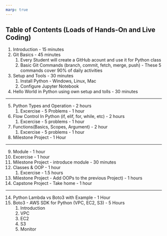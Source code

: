 ```yaml
---
marp: true
---
```


## Table of Contents (Loads of Hands-On and Live Coding)
1. Introduction - 15 minutes
2. Git Basics - 45 minutes
   1. Every Student will create a GitHub acount and use it for Python class
   2. Basic Git Commands (branch, commit, fetch, merge, push) - These 5 commands cover 90% of daily activities
3. Setup and Tools - 30 minutes
   1. Install Python - Windows, Linux, Mac
   2. Configure Jupyter Notebook
4. Hello World in Python using own setup and tolls - 30 minutes
---
5. Python Types and Operation -  2 hours
   1. Excercise - 5 Problems - 1 hour  
6. Flow Control In Python (if, elif, for, while, etc) - 2 hours
   1. Excercise - 5 problems - 1 hour
7. Functions(Basics, Scopes, Argument) - 2 hour
   1. Excercise - 5 problems - 1 hour
8. Milestone Project - 1 Hour
---
9.  Module - 1 hour
   1. Excercise - 1 hour
10. Milestone Project - introduce module - 30 minutes
11. Classes & OOP - 1 hour
    1.  Excercise - 1.5 hours
12. Milestone Project - Add OOPs to the previous Project) - 1 hours
13. Capstone Project - Take home - 1 hour
---
14. Python Lambda vs Boto3 with Example - 1 Hour
15. Boto3 -  AWS SDK for Python (VPC, EC2, S3) - 5 Hours
    1.  Introduction
    2.  VPC
    3.  EC2
    4.  S3
    5.  Monitor


